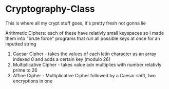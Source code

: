# Cryptography-Class
This is where all my crypt stuff goes, it's pretty fresh not gonna lie

Arithmetic Ciphers: each of these have relativly small keyspaces so I made them into "brute force" programs that run all possible keys at once for an inputted string
1. Caesar Cipher - takes the values of each latin character as an array indexed 0 and adds a certain key (modulo 26)
2. Multiplicative Cipher - takes value adn multiplies with number relativly prime to 26
3. Affine Cipher - Multiplicative Cipher followed by a Caesar shift, two encryptions in one
